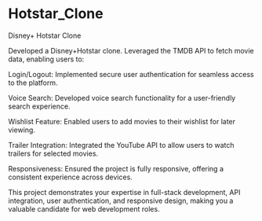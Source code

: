# Hotstar_Clone
Disney+ Hotstar Clone


Developed a Disney+Hotstar clone. Leveraged the TMDB API to fetch movie data, enabling users to:

Login/Logout: Implemented secure user authentication for seamless access to the platform.

Voice Search: Developed voice search functionality for a user-friendly search experience.

Wishlist Feature: Enabled users to add movies to their wishlist for later viewing.

Trailer Integration: Integrated the YouTube API to allow users to watch trailers for selected movies.

Responsiveness: Ensured the project is fully responsive, offering a consistent experience across devices.

This project demonstrates your expertise in full-stack development, API integration, user authentication, and responsive design, making you a valuable candidate for web development roles.










